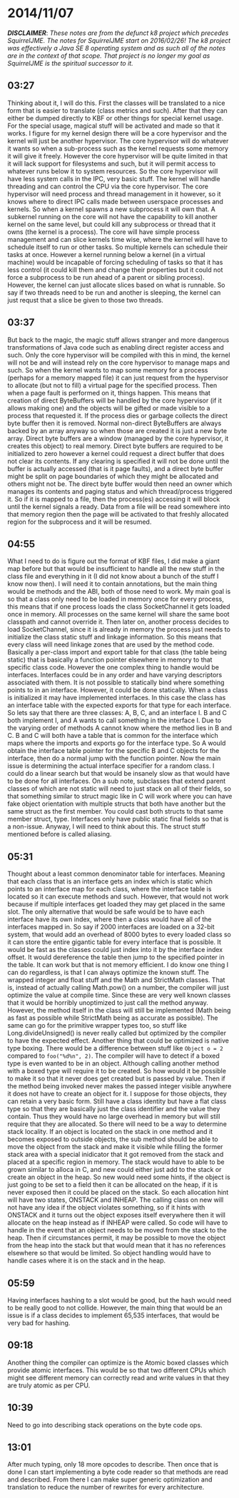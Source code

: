 # 2014/11/07

***DISCLAIMER***: _These notes are from the defunct k8 project which_
_precedes SquirrelJME. The notes for SquirrelJME start on 2016/02/26!_
_The k8 project was effectively a Java SE 8 operating system and as such_
_all of the notes are in the context of that scope. That project is no_
_longer my goal as SquirrelJME is the spiritual successor to it._

## 03:27

Thinking about it, I will do this. First the classes will be translated to a
nice form that is easier to translate (class metrics and such). After that
they can either be dumped directly to KBF or other things for special kernel
usage. For the special usage, magical stuff will be activated and made so that
it works. I figure for my kernel design there will be a core hypervisor and
the kernel will just be another hypervisor. The core hypervisor will do
whatever it wants so when a sub-process such as the kernel requests some
memory it will give it freely. However the core hypervisor will be quite
limited in that it will lack support for filesystems and such, but it will
permit access to whatever runs below it to system resources. So the core
hypervisor will have less system calls in the IPC, very basic stuff. The
kernel will handle threading and can control the CPU via the core hypervisor.
The core hypervisor will need process and thread management in it however, so
it knows where to direct IPC calls made between userspace processes and
kernels. So when a kernel spawns a new subprocess it will own that. A
subkernel running on the core will not have the capability to kill another
kernel on the same level, but could kill any subprocess or thread that it owns
(the kernel is a process). The core will have simple process management and
can slice kernels time wise, where the kernel will have to schedule itself to
run or other tasks. So multiple kernels can schedule their tasks at once.
However a kernel running below a kernel (in a virtual machine) would be
incapable of forcing scheduling of tasks so that it has less control (it could
kill them and change their properties but it could not force a subprocess to
be run ahead of a parent or sibling process). However, the kernel can just
allocate slices based on what is runnable. So say if two threads need to be
run and another is sleeping, the kernel can just requst that a slice be given
to those two threads.

## 03:37

But back to the magic, the magic stuff allows stranger and more dangerous
transformations of Java code such as enabling direct register access and such.
Only the core hypervisor will be compiled with this in mind, the kernel will
not be and will instead rely on the core hypervisor to manage maps and such.
So when the kernel wants to map some memory for a process (perhaps for a
memory mapped file) it can just request from the hypervisor to allocate (but
not to fill) a virtual page for the specified process. Then when a page fault
is performed on it, things happen. This means that creation of direct
ByteBuffers will be handled by the core hypervisor (if it allows making one)
and the objects will be gifted or made visible to a process that requested it.
If the process dies or garbage collects the direct byte buffer then it is
removed. Normal non-direct ByteBuffers are always backed by an array anyway so
when those are created it is just a new byte array. Direct byte buffers are a
window (managed by the core hypervisor, it creates this object) to real
memory. Direct byte buffers are required to be initialized to zero however a
kernel could request a direct buffer that does not clear its contents. If any
clearing is specified it will not be done until the buffer is actually
accessed (that is it page faults), and a direct byte buffer might be split on
page boundaries of which they might be allocated and others might not be. The
direct byte buffer would then need an owner which manages its contents and
paging status and which thread/process triggered it. So if it is mapped to a
file, then the process(es) accessing it will block until the kernel signals a
ready. Data from a file will be read somewhere into that memory region then
the page will be activated to that freshly allocated region for the subprocess
and it will be resumed.

## 04:55

What I need to do is figure out the format of KBF files, I did make a giant
map before but that would be insufficient to handle all the new stuff in the
class file and everything in it (I did not know about a bunch of the stuff I
know now then). I will need it to contain annotations, but the main thing
would be methods and the ABI, both of those need to work. My main goal is so
that a class only need to be loaded in memory once for every process, this
means that if one process loads the class SocketChannel it gets loaded once in
memory. All processes on the same kernel will share the same boot classpath
and cannot override it. Then later on, another process decides to load
SocketChannel, since it is already in memory the process just needs to
initialize the class static stuff and linkage information. So this means that
every class will need linkage zones that are used by the method code.
Basically a per-class import and export table for that class (the table being
static) that is basically a function pointer elsewhere in memory to that
specific class code. However the one complex thing to handle would be
interfaces. Interfaces could be in any order and have varying descriptors
associated with them. It is not possible to statically bind where something
points to in an interface. However, it could be done statically. When a class
is initialized it may have implemented interfaces. In this case the class has
an interface table with the expected exports for that type for each interface.
So lets say that there are three classes: A, B, C, and an interface I. B and C
both implement I, and A wants to call something in the interface I. Due to the
varying order of methods A cannot know where the method lies in B and C. B and
C will both have a table that is common for the interface which maps where the
imports and exports go for the interface type. So A would obtain the interface
table pointer for the specific B and C objects for the interface, then do a
normal jump with the function pointer. Now the main issue is determining the
actual interface specifier for a random class. I could do a linear search but
that would be insanely slow as that would have to be done for all interfaces.
On a sub note, subclasses that extend parent classes of which are not static
will need to just stack on all of their fields, so that something similar to
struct magic like in C will work where you can have fake object orientation
with multiple structs that both have another but the same struct as the first
member. You could cast both structs to that same member struct, type.
Interfaces only have public static final fields so that is a non-issue.
Anyway, I will need to think about this. The struct stuff mentioned before is
called aliasing.

## 05:31

Thought about a least common denominator table for interfaces. Meaning that
each class that is an interface gets an index which is static which points to
an interface map for each class, where the interface table is located so it
can execute methods and such. However, that would not work because if multiple
interfaces get loaded they may get placed in the same slot. The only
alternative that would be safe would be to have each interface have its own
index, where then a class would have all of the interfaces mapped in. So say
if 2000 interfaces are loaded on a 32-bit system, that would add an overhead
of 8000 bytes to every loaded class so it can store the entire gigantic table
for every interface that is possible. It would be fast as the classes could
just index into it by the interface index offset. It would dereference the
table then jump to the specified pointer in the table. It can work but that is
not memory efficient. I do know one thing I can do regardless, is that I can
always optimize the known stuff. The wrapped integer and float stuff and the
Math and StrictMath classes. That is, instead of actually calling Math.pow()
on a number, the compiler will just optimize the value at compile time. Since
these are very well known classes that it would be horribly unoptimized to
just call the method anyway. However, the method itself in the class will
still be implemented (Math being as fast as possible while StrictMath being as
accurate as possible). The same can go for the primitive wrapper types too, so
stuff like Long.divideUnsigned() is never really called but optimized by the
compiler to have the expected effect. Another thing that could be optimized is
native type boxing. There would be a difference between stuff like `Object o =
2` compared to `foo("%d%n", 2)`. The compiler will have to detect if a boxed
type is even wanted to be in an object. Although calling another method with a
boxed type will require it to be created. So how would it be possible to make
it so that it never does get created but is passed by value. Then if the
method being invoked never makes the passed integer visible anywhere it does
not have to create an object for it. I suppose for those objects, they can
retain a very basic form. Still have a class identity but have a flat class
type so that they are basically just the class identifier and the value they
contain. Thus they would have no large overhead in memory but will still
require that they are allocated. So there will need to be a way to determine
stack locality. If an object is located on the stack in one method and it
becomes exposed to outside objects, the sub method should be able to move the
object from the stack and make it visible while filling the former stack area
with a special inidicator that it got removed from the stack and placed at a
specific region in memory. The stack would have to able to be grown similar to
alloca in C, and new could either just add to the stack or create an object in
the heap. So new would need some hints, if the object is just going to be set
to a field then it can be allocated on the heap, if it is never exposed then
it could be placed on the stack. So each allocation hint will have two states,
ONSTACK and INHEAP. The calling class on new will not have any idea if the
object violates something, so if it hints with ONSTACK and it turns out the
object exposes itself everywhere then it will allocate on the heap instead as
if INHEAP were called. So code will have to handle in the event that an object
needs to be moved from the stack to the heap. Then if circumstances permit, it
may be possible to move the object from the heap into the stack but that would
mean that it has no references elsewhere so that would be limited. So object
handling would have to handle cases where it is on the stack and in the heap.

## 05:59

Having interfaces hashing to a slot would be good, but the hash would need to
be really good to not collide. However, the main thing that would be an issue
is if a class decides to implement 65,535 interfaces, that would be very bad
for hashing.

## 09:18

Another thing the compiler can optimize is the Atomic boxed classes which
provide atomic interfaces. This would be so that two different CPUs which
might see different memory can correctly read and write values in that they
are truly atomic as per CPU.

## 10:39

Need to go into describing stack operations on the byte code ops.

## 13:01

After much typing, only 18 more opcodes to describe. Then once that is done I
can start implementing a byte code reader so that methods are read and
described. From there I can make super generic optimization and translation to
reduce the number of rewrites for every architecture.

